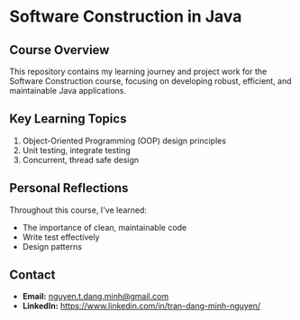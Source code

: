 # Software Construction in Java

## Course Overview
This repository contains my learning journey and project work for the Software Construction course, focusing on developing robust, efficient, and maintainable Java applications.

## Key Learning Topics
1. Object-Oriented Programming (OOP) design principles
2. Unit testing, integrate testing
3. Concurrent, thread safe design

## Personal Reflections
Throughout this course, I've learned:
- The importance of clean, maintainable code
- Write test effectively
- Design patterns

## Contact
- **Email:** nguyen.t.dang.minh@gmail.com
- **LinkedIn:** https://www.linkedin.com/in/tran-dang-minh-nguyen/
